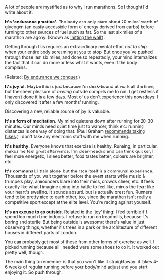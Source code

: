 A lot of people are mystified as to why I run marathons. So I thought I'd write about it. 

<b>It's 'endurance practice'</b>. The body can only store about 20 miles' worth of glycogen (an easily accessible form of energy derived from carbs) before turning to other sources of fuel such as fat. So the last six miles of a marathon are agony. (Known as ['hitting the wall'](http://en.wikipedia.org/wiki/Hitting_the_wall)). 

Getting through this requires an extraordinary mental effort <i>not to stop</i> when your entire body screaming at you to stop. But once you've pushed through those last six miles, and done so repeatedly, your mind internalizes the fact that it can do more or less what it wants, even if the body complains.

(Related: [By endurance we conquer](http://blog.samaltman.com/by-endurance-we-conquer).)

<b>It's joyful</b>. Maybe this is just because I'm desk-bound at work all the time, but the sheer pleasure of *moving* outside compels me to run. I get restless if I haven't done it in a few days. Most of us don't experience this nowadays: I only discovered it after a few months' running. 

Discovering a new, reliable source of joy is valuable.

<b>It's a form of meditation</b>. My mind quietens down after running for 20-30 minutes. Our minds need quiet time just to wander, think etc: running distances is one way of doing that. (Paul Graham [recommends taking hikes](http://www.paulgraham.com/addiction.html).) I don't take any electronic stuff with me when running. 

<b>It's healthy</b>. Everyone knows that exercise is healthy. Running, in particular, makes me feel great afterwards: I'm clear-headed and can think quicker, I feel more energetic, I sleep better, food tastes better, colours are brighter, etc. 

<b>It's communal</b>. I train alone, but the race itself is a communal experience. Thousands of you wait together before the event starts while music & trumpets play, announcers blare into their mics, crowds cheer, etc. It feels exactly like what I imagine going into battle to feel like, minus the fear: like your heart's swelling. It sounds absurd, but is actually great fun. Runners tend to be pretty nice to each other, too, since the marathon isn't really a competitive sport except at the elite level. You're racing against yourself.

<b>It's an excuse to go outside</b>. Related to the 'joy' thing: I feel terrible if I spend too much time indoors. I refuse to run on treadmills, because it's boring and sterile. But being outside is awesome: there's value in just observing things, whether it's trees in a park or the architecture of different houses in different parts of London. 

You can probably get most of these from other forms of exercise as well. I picked running because all I needed were some shoes to do it. It worked out pretty well, though. 

The main thing to remember is that you won't like it straightaway: it takes 4-6 weeks of regular running before your body/mind adjust and you start enjoying it. So push through.